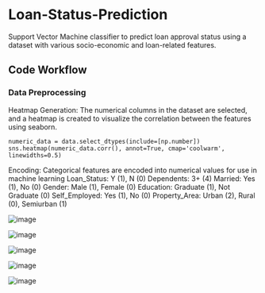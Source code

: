 # Loan-Status-Prediction

Support Vector Machine classifier to predict loan approval status using a dataset with various socio-economic and loan-related features. 

## Code Workflow

### Data Preprocessing
Heatmap Generation: The numerical columns in the dataset are selected, and a heatmap is created to visualize the correlation between the features using seaborn.
```
numeric_data = data.select_dtypes(include=[np.number])
sns.heatmap(numeric_data.corr(), annot=True, cmap='coolwarm', linewidths=0.5)
```
Encoding: Categorical features are encoded into numerical values for use in machine learning
Loan_Status: Y (1), N (0)
Dependents: 3+ (4)
Married: Yes (1), No (0)
Gender: Male (1), Female (0)
Education: Graduate (1), Not Graduate (0)
Self_Employed: Yes (1), No (0)
Property_Area: Urban (2), Rural (0), Semiurban (1)

![image](https://github.com/user-attachments/assets/49d5286e-12ce-4090-a22d-662d33761ba0)

![image](https://github.com/user-attachments/assets/5cf04f7e-5bd1-420a-b3f3-b8a7df18ec6d)

![image](https://github.com/user-attachments/assets/bc6ffe57-7ade-415a-ae49-2b28e785edc7)

![image](https://github.com/user-attachments/assets/dba90b33-a7c2-4962-85af-90bc7050d87b)

![image](https://github.com/user-attachments/assets/9bb1f8d9-2ddb-4b82-8a35-cd9990e4dd0a)
